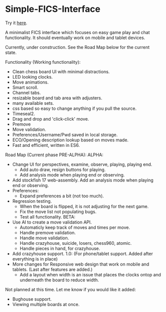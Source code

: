 # Simple-FICS-Interface
Try it <a href="https://cday-with-ai.github.io/Simple-FICS-Interface/" target="_blank">here</a>.

A minimalist FICS interface which focuses on easy game play and chat functionality. It should eventually work on mobile and tablet devices.

Currently, under construction. See the Road Map below for the current state.

Functionality (Working functionality):
- Clean chess board UI with minimal distractions.
- LED looking clocks.
- Move animations.
- Smart scroll.
- Channel tabs.
- resizable board and tab area with adjusters.
- many available sets.
- css based so easy to change anything if you pull the source.
- Timeseal2.
- Drag and drop and 'click-click' move.
- Premove
- Move validation.
- Preferences/Username/Pwd saved in local storage.
- ECO/Opening description lookup based on moves made.
- Fast and efficient, written in ES6.

Road Map (Current phase PRE-ALPHA):
ALPHA:
- Change UI for perspectives, examine, observe, playing, playing end.
  - Add auto draw, resign buttons for playing.
  - Add analysis mode when playing end or observing.
- Add stockfish 17 web-assembly. Add an analysis mode when playing end or observing.
- Preferences:
  - Expand preferences a bit (not too much).
- Regression testing.
  - When the board is flipped, it is not adjusting for the next game.
  - Fix the move list not populating bugs.
  - Test all functionality.
BETA:
- Use AI to create a move validation API.
  - Automaticly keep track of moves and times per move.
  - Handle premove validation.
  - Handle move validation.
  - Handle crazyhouse, suicide, losers, chess960, atomic.
  - Handle pieces in hand, for crazyhouse.
- Add crazyhouse support.
1.0: (For phone/tablet support. Added after everything is in place)
- More changes for Responsive web design that work on mobile and tablets. (Last after features are added.)
  - Add a layout when width is an issue that places the clocks ontop and underneath the board to reduce width.


Not planned at this time. Let me know if you would like it added:
- Bughouse support.
- Viewing multiple boards at once.